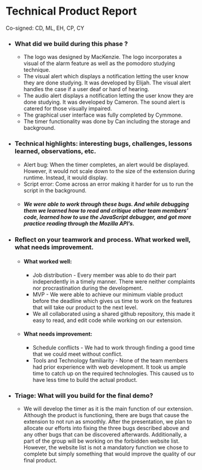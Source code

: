 # Technical Product Report
Co-signed: CD, ML, EH, CP, CY
* ###  What did we build during this phase ? 
  * The logo was designed by MacKenzie. The logo incorporates a visual of the alarm feature as well as the pomodoro studying technique.
  * The visual alert which displays a notification letting the user know they are done studying. It was developed by Elijah. The visual alert handles the case if         a user deaf or hard of hearing.
  * The audio alert displays a notification letting the user know they are done studying. It was developed by Cameron. The sound alert is catered for those visually impaired. 
  * The graphical user interface was fully completed by Cymmone. 
  * The timer functionality was done by Can including the storage and background.

* ### Technical highlights: interesting bugs, challenges, lessons learned, observations, etc.
  * Alert bug: When the timer completes, an alert would be displayed. However, it would not scale down to the size of the extension during runtime. Instead, it would display.
  * Script error: Come across an error making it harder for us to run the script in the background.
  * ##### We were able to work through these bugs. And while debugging them we learned how to read and critique other team members’ code, learned how to use the JavaScript debugger, and got more practice reading through the Mozilla API’s.
 
* ### Reflect on your teamwork and process. What worked well, what  needs improvement.
  * #### What worked well:
    * Job distribution - Every member was able to do their part independently in a timely manner. There were neither complaints nor procrastination during the development.
    * MVP - We were able to achieve our minimum viable product before the deadline which gives us time to work on the features that will take our product to the next level.
    * We all collaborated using a shared github repository, this made it easy to read, and edit code while working on our extension.   
  
  * #### What needs improvement: 
    * Schedule conflicts - We had to work through finding a good time that we could meet without conflict.
    * Tools and Technology familiarity - None of the team members had prior experience with web development. It took us ample time to catch up on the required technologies. This caused us to have less time to build the actual product.

* ### Triage: What will you build for the final demo? 
  * We will develop the timer as it is the main function of our extension. Although the product is functioning, there are bugs that cause the extension to not run as smoothly. After the presentation, we plan to allocate our efforts into fixing the three bugs described above and any other bugs that can be discovered afterwards. Additionally, a part of the group will be working on the forbidden website list. However, the website list is not a mandatory function we chose to complete but simply something that would improve the quality of our final product.

